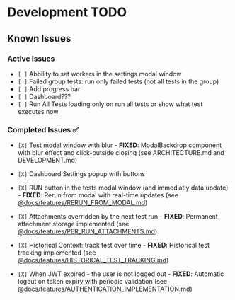 # Development TODO

## Known Issues

### Active Issues

- `[ ]` Abbility to set workers in the settings modal window
- `[ ]` Failed group tests: run only failed tests (not all tests in the group)
- `[ ]` Add progress bar
- `[ ]` Dashboard???
- `[ ]` Run All Tests loading only on run all tests or show what test executes now

### Completed Issues ✅

- `[X]` Test modal window with blur - **FIXED**: ModalBackdrop component with blur effect and click-outside closing (see ARCHITECTURE.md and DEVELOPMENT.md)
- `[X]` Dashboard Settings popup with buttons
- `[X]` RUN button in the tests modal window (and immediatly data update) - **FIXED**: Rerun from modal with real-time updates (see [@docs/features/RERUN_FROM_MODAL.md](../features/RERUN_FROM_MODAL.md))

- `[X]` Attachments overridden by the next test run - **FIXED**: Permanent attachment storage implemented (see [@docs/features/PER_RUN_ATTACHMENTS.md](../features/PER_RUN_ATTACHMENTS.md))
- `[X]` Historical Context: track test over time - **FIXED**: Historical test tracking implemented (see [@docs/features/HISTORICAL_TEST_TRACKING.md](../features/HISTORICAL_TEST_TRACKING.md))
- `[X]` When JWT expired - the user is not logged out - **FIXED**: Automatic logout on token expiry with periodic validation (see [@docs/features/AUTHENTICATION_IMPLEMENTATION.md](../features/AUTHENTICATION_IMPLEMENTATION.md))
